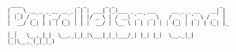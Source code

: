      ____                 _ _      _ _                                 _
    |  _ \ __ _ _ __ __ _| | | ___| (_)___ _ __ ___     __ _ _ __   __| |
    | |_) / _` | '__/ _` | | |/ _ \ | / __| '_ ` _ \   / _` | '_ \ / _` |
    |  __/ (_| | | | (_| | | |  __/ | \__ \ | | | | | | (_| | | | | (_| |_ _ _
    |_|   \__,_|_|  \__,_|_|_|\___|_|_|___/_| |_| |_|  \__,_|_| |_|\__,_(_|_|_)


